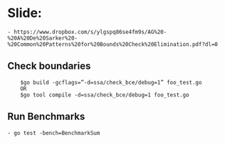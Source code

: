 # Slide:
    - https://www.dropbox.com/s/ylgspq86se4fm9s/AG%20-%20A%20De%20Sarker%20-%20Common%20Patterns%20for%20Bounds%20Check%20Elimination.pdf?dl=0


## Check boundaries
```
    $go build -gcflags=”-d=ssa/check_bce/debug=1” foo_test.go
    OR
    $go tool compile -d=ssa/check_bce/debug=1 foo_test.go
```

## Run Benchmarks
    - go test -bench=BenchmarkSum
   